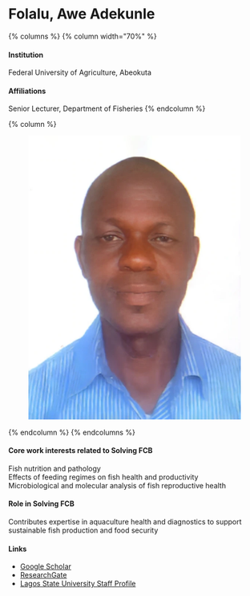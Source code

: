 # Folalu, Awe Adekunle

{% columns %}
{% column width="70%" %}
#### Institution

Federal University of Agriculture, Abeokuta

#### Affiliations

Senior Lecturer, Department of Fisheries
{% endcolumn %}

{% column %}
<figure><img src="https://raw.githubusercontent.com/Solving-FCB/docs/refs/heads/main/.img/folalu-a.webp" alt=""></figure>
{% endcolumn %}
{% endcolumns %}

#### Core work interests related to Solving FCB

Fish nutrition and pathology\
Effects of feeding regimes on fish health and productivity\
Microbiological and molecular analysis of fish reproductive health

#### Role in Solving FCB

Contributes expertise in aquaculture health and diagnostics to support sustainable fish production and food security

#### Links

* [Google Scholar](https://scholar.google.com/citations?hl=en\&user=EVGDs1IAAAAJ)
* [ResearchGate](https://www.researchgate.net/profile/Folalu-Awe)
* [Lagos State University Staff Profile](https://lasu.edu.ng/home/staff_profile_view.php?staff_id=folalu.awe@lasu.edu.ng)
